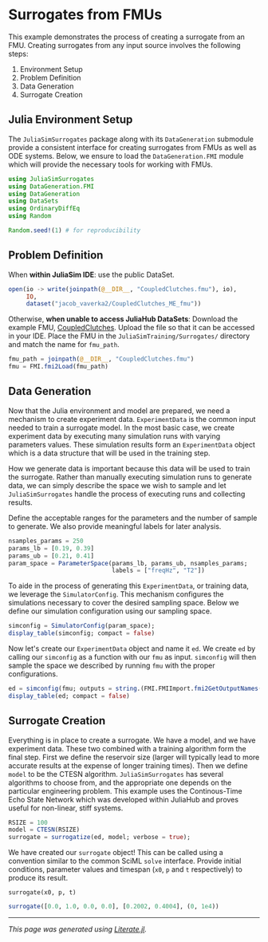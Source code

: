 # Surrogates from FMUs
This example demonstrates the process of creating a surrogate from an FMU.
Creating surrogates from any input source involves the following steps:
1. Environment Setup
1. Problem Definition
1. Data Generation
1. Surrogate Creation

## Julia Environment Setup
The `JuliaSimSurrogates` package along with its `DataGeneration` submodule
provide a consistent interface for creating surrogates from FMUs as well as ODE systems.
Below, we ensure to load the `DataGeneration.FMI` module which will provide the necessary
tools for working with FMUs.

````julia
using JuliaSimSurrogates
using DataGeneration.FMI
using DataGeneration
using DataSets
using OrdinaryDiffEq
using Random

Random.seed!(1) # for reproducibility
````

## Problem Definition
When **within JuliaSim IDE**: use the public DataSet.

````julia
open(io -> write(joinpath(@__DIR__, "CoupledClutches.fmu"), io),
     IO,
     dataset("jacob_vaverka2/CoupledClutches_ME_fmu"))
````

Otherwise, **when unable to access JuliaHub DataSets**:
Download the example FMU, [CoupledClutches](https://github.com/modelica/fmi-cross-check/blob/master/fmus/2.0/me/linux64/MapleSim/2018/CoupledClutches/CoupledClutches.fmu).
Upload the file so that it can be accessed in your IDE.
Place the FMU in the `JuliaSimTraining/Surrogates/` directory and match the name for `fmu_path`.

````julia
fmu_path = joinpath(@__DIR__, "CoupledClutches.fmu")
fmu = FMI.fmi2Load(fmu_path)
````

## Data Generation
Now that the Julia environment and model are prepared, we need a mechanism to create experiment data.
`ExperimentData` is the common input needed to train a surrogate model. In the most basic case,
we create experiment data by executing many simulation runs with varying parameters values.
These simulation results form an `ExperimentData` object which is a data structure that will be used
in the training step.

How we generate data is important because this data will be used to train the surrogate.
Rather than manually executing simulation runs to generate data, we can simply describe the space we wish to sample
and let `JuliaSimSurrogates` handle the process of executing runs and collecting results.

Define the acceptable ranges for the parameters and the number of sample to generate.
We also provide meaningful labels for later analysis.

````julia
nsamples_params = 250
params_lb = [0.19, 0.39]
params_ub = [0.21, 0.41]
param_space = ParameterSpace(params_lb, params_ub, nsamples_params;
                             labels = ["freqHz", "T2"])
````

To aide in the process of generating this `ExperimentData`, or training data, we leverage the `SimulatorConfig`.
This mechanism configures the simulations necessary to cover the desired sampling space.
Below we define our simulation configuration using our sampling space.

````julia
simconfig = SimulatorConfig(param_space);
display_table(simconfig; compact = false)
````

Now let's create our `ExperimentData` object and name it `ed`.
We create `ed` by calling our `simconfig` as a function with our `fmu` as input.
`simconfig` will then sample the space we described by running `fmu` with the proper configurations.

````julia
ed = simconfig(fmu; outputs = string.(FMI.FMIImport.fmi2GetOutputNames(fmu)));
display_table(ed; compact = false)
````

## Surrogate Creation
Everything is in place to create a surrogate.
We have a model, and we have experiment data. These two combined with a training algorithm form the final step.
First we define the reservoir size (larger will typically lead to more accurate results at the expense of longer training times).
Then we define `model` to be the CTESN algorithm.
`JuliaSimSurrogates` has several algorithms to choose from, and the appropriate one depends on the particular engineering problem.
This example uses the Continous-Time Echo State Network which was developed within JuliaHub and proves useful for non-linear, stiff systems.

````julia
RSIZE = 100
model = CTESN(RSIZE)
surrogate = surrogatize(ed, model; verbose = true);
````

We have created our `surrogate` object! This can be called using a convention similar to the common SciML `solve` interface.
Provide initial conditions, parameter values and timespan (`x0`, `p` and `t` respectively) to produce its result.

  `surrogate(x0, p, t)`

````julia
surrogate([0.0, 1.0, 0.0, 0.0], [0.2002, 0.4004], (0, 1e4))
````

---

*This page was generated using [Literate.jl](https://github.com/fredrikekre/Literate.jl).*

